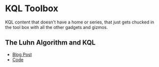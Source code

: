# KQL Toolbox

KQL content that doesn't have a home or series, that just gets chucked in the tool box with all the other gadgets and gizmos.

## The Luhn Algorithm and KQL
- [Blog Post](https://thealistairross0.wordpress.com/2023/08/29/the-luhn-algorithm-and-kql/)
- [Code](/KQL%20Toolbox/the%20Luhn%20Algorithm.txt)    
